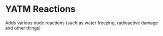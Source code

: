 # YATM Reactions

Adds various node reactions (such as water freezing, radioactive damage and other things)
